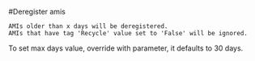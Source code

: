#Deregister amis

```
AMIs older than x days will be deregistered. 
AMIs that have tag 'Recycle' value set to 'False' will be ignored.
```

To set max days value, override with parameter, it defaults to 30 days. 

